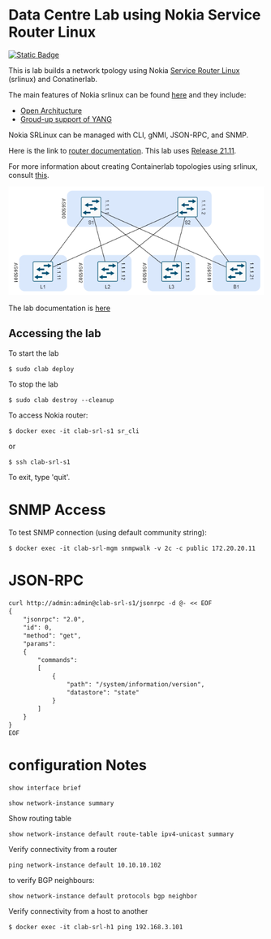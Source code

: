 # Data Centre Lab using Nokia Service Router Linux

[![Static Badge](https://img.shields.io/badge/Docs-github.io-blue)](https://martimy.github.io/clab_srl_dcn)

This is lab builds a network tpology using Nokia [Service Router Linux](https://www.nokia.com/networks/ip-networks/service-router-linux-NOS/) (srlinux) and Conatinerlab.

The main features of Nokia srlinux can be found [here](https://learn.srlinux.dev/) and they include:

- [Open Architucture](https://documentation.nokia.com/srlinux/SR_Linux_HTML_R21-11/Configuration_Basics_Guide/configb-apps.html)
- [Groud-up support of YANG](https://learn.srlinux.dev/programmability/)

Nokia SRLinux can be managed with CLI, gNMI, JSON-RPC, and SNMP.

Here is the link to [router documentation](https://documentation.nokia.com/srlinux/index.html). This lab uses [Release 21.11](https://documentation.nokia.com/srlinux/21-11/index.html).

For more information about creating Containerlab topologies using srlinux, consult [this](https://containerlab.dev/manual/kinds/srl/#__tabbed_1_5).


![Lab Topology](docs/spineleaf.png)

The lab documentation is [here](docs/index.md)

## Accessing the lab

To start the lab

```
$ sudo clab deploy
```

To stop the lab

```
$ sudo clab destroy --cleanup
```



To access Nokia router:

```
$ docker exec -it clab-srl-s1 sr_cli
```

or

```
$ ssh clab-srl-s1
```

To exit, type 'quit'.


# SNMP Access

To test SNMP connection (using default community string):

```
$ docker exec -it clab-srl-mgm snmpwalk -v 2c -c public 172.20.20.11
```

# JSON-RPC

```
curl http://admin:admin@clab-srl-s1/jsonrpc -d @- << EOF
{
    "jsonrpc": "2.0",
    "id": 0,
    "method": "get",
    "params":
    {
        "commands":
        [
            {
                "path": "/system/information/version",
                "datastore": "state"
            }
        ]
    }
}
EOF
```

# configuration Notes

```
show interface brief
```

```
show network-instance summary
```

Show routing table

```
show network-instance default route-table ipv4-unicast summary
```

Verify connectivity from a router

```
ping network-instance default 10.10.10.102
```

to verify BGP neighbours:

```
show network-instance default protocols bgp neighbor
```

Verify connectivity from a host to another

```
$ docker exec -it clab-srl-h1 ping 192.168.3.101
```
